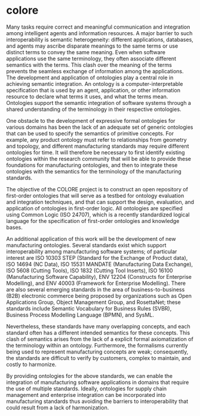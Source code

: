 # colore

Many tasks require correct and meaningful communication and integration among intelligent agents and information resources. A major barrier to such interoperability is semantic heterogeneity: different applications, databases, and agents may ascribe disparate meanings to the same terms or use distinct terms to convey the same meaning. Even when software applications use the same terminology, they often associate different semantics with the terms. This clash over the meaning of the terms prevents the seamless exchange of information among the applications. The development and application of ontologies play a central role in achieving semantic integration. An ontology is a computer-interpretable specification that is used by an agent, application, or other information resource to declare what terms it uses, and what the terms mean. Ontologies support the semantic integration of software systems through a shared understanding of the terminology in their respective ontologies.

One obstacle to the development of expressive formal ontologies for various domains has been the lack of an adequate set of generic ontologies that can be used to specify the semantics of primitive concepts. For example, any product ontology must refer to relationships from geometry and topology, and different manufacturing standards may require different ontologies for time. It will therefore be necessary to first identify existing ontologies within the research community that will be able to provide these foundations for manufacturing ontologies, and then to integrate these ontologies with the semantics for the terminology of the manufacturing standards.

The objective of the COLORE project is to construct an open repository of first-order ontologies that will serve as a testbed for ontology evaluation and integration techniques, and that can support the design, evaluation, and application of ontologies in first-order logic. All ontologies are specified using Common Logic (ISO 24707), which is a recently standardized logical language for the specification of first-order ontologies and knowledge bases.

An additional application of this work will be the development of new manufacturing ontologies. Several standards exist which support interoperability among manufacturing software systems; of particular interest are ISO 10303 STEP (Standard for the Exchange of Product data), ISO 14694 (NC Data), ISO 15531 MANDATE (Manufacturing Data Exchange), ISO 5608 (Cutting Tools), ISO 1832 (Cutting Tool Inserts), ISO 16100 (Manufacturing Software Capability), ENV 12204 (Constructs for Enterprise Modelling), and ENV 40003 (Framework for Enterprise Modelling). There are also several emerging standards in the area of business-to-business (B2B) electronic commerce being proposed by organizations such as Open Applications Group, Object Management Group, and RosettaNet; these standards include Semantic Vocabulary for Business Rules (SVBR), Business Process Modelling Language (BPMN), and SysML.

Nevertheless, these standards have many overlapping concepts, and each standard often has a different intended semantics for these concepts. This clash of semantics arises from the lack of a explicit formal axiomatization of the terminology within an ontology. Furthermore, the formalisms currently being used to represent manufacturing concepts are weak; consequently, the standards are difficult to verify by customers, complex to maintain, and costly to harmonize.

By providing ontologies for the above standards, we can enable the integration of manufacturing software applications in domains that require the use of multiple standards. Ideally, ontologies for supply chain management and enterprise integration can be incorporated into manufacturing standards thus avoiding the barriers to interoperability that could result from a lack of harmonization.
